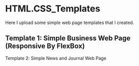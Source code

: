 # HTML.CSS_Templates

Here I upload some simple web page templates that I created.

Template 1: Simple Business Web Page (Responsive By FlexBox)
---------
Template 2: Simple News and Journal Web Page
